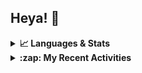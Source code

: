 ## Heya! 👋

<details>
  <summary><strong>📈 Languages & Stats</strong></summary>
  <img src="https://github-readme-stats.vercel.app/api?username=bunningss&show_icons=true&theme=dark&hide_border=true"
       alt="Tayef's GitHub stats" />
  <img src="https://github-readme-stats.vercel.app/api/top-langs/?username=bunningss&show_icons=true&theme=dark&hide_border=true&layout=compact&langs_count=5"
       alt="Tayef's Top GitHub Languages" />
</details>

<details>
<summary><strong> :zap: My Recent Activities </strong></summary>

<!-- ACTIVITY-LIST:START -->
- [bunningss pushed to main in bunningss/inventory-manager](https://github.com/bunningss/inventory-manager/compare/4bfd0b594a...d43880e7b2)
- [bunningss pushed to main in bunningss/inventory-manager](https://github.com/bunningss/inventory-manager/compare/8066226320...4bfd0b594a)
- [bunningss pushed to main in bunningss/inventory-manager](https://github.com/bunningss/inventory-manager/compare/fb8e6ae2ac...8066226320)
- [bunningss pushed to main in bunningss/inventory-manager](https://github.com/bunningss/inventory-manager/compare/2cdb7b7a2d...fb8e6ae2ac)
- [bunningss pushed to main in bunningss/inventory-manager](https://github.com/bunningss/inventory-manager/compare/541975c56e...2cdb7b7a2d)
<!-- ACTIVITY-LIST:END -->

</details>
